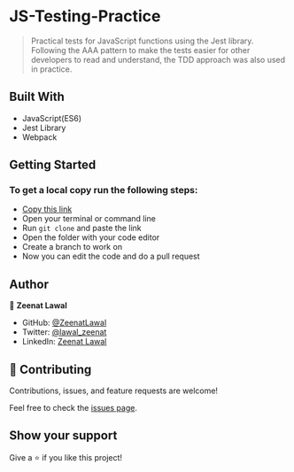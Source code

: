 # JS-Testing-Practice
> Practical tests for JavaScript functions using the Jest library. Following the AAA pattern to make the tests easier for other developers to read and understand, the TDD approach was also used in practice.

## Built With

- JavaScript(ES6)
- Jest Library
- Webpack


## Getting Started

### To get a local copy run the following steps:

- [Copy this link](https://github.com/ZeenatLawal/JS-Testing-Practice.git)
- Open your terminal or command line
- Run `git clone` and paste the link
- Open the folder with your code editor
- Create a branch to work on
- Now you can edit the code and do a pull request

## Author

👤 **Zeenat Lawal**

- GitHub: [@ZeenatLawal](https://github.com/ZeenatLawal)
- Twitter: [@lawal_zeenat](https://twitter.com/lawal_zeenat)
- LinkedIn: [Zeenat Lawal](https://www.linkedin.com/in/zeenatlawal/)

## 🤝 Contributing

Contributions, issues, and feature requests are welcome!

Feel free to check the [issues page](https://github.com/ZeenatLawal/JS-Testing-Practice/issues).

## Show your support

Give a ⭐️ if you like this project!
